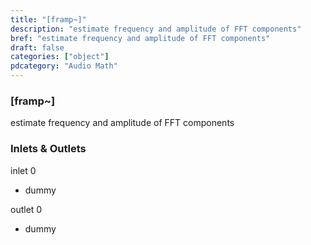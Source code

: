 ```yaml
---
title: "[framp~]"
description: "estimate frequency and amplitude of FFT components"
bref: "estimate frequency and amplitude of FFT components"
draft: false
categories: ["object"]
pdcategory: "Audio Math"
---
```


### [framp~]

estimate frequency and amplitude of FFT components

### Inlets & Outlets

inlet 0

 - dummy

outlet 0

 - dummy
 
